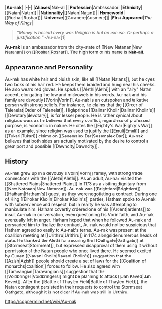 |**Au-nak**|
|-|-|
|**Aliases**|Nak-ali|
|**Profession**|Ambassador|
|**Ethnicity**|[[Natan\|Natan]]|
|**Nationality**|[[Natan\|Natan]]|
|**Homeworld**|[[Roshar\|Roshar]]|
|**Universe**|[[Cosmere\|Cosmere]]|
|**First Appeared**|*The Way of Kings*|

>“*Money is behind every war. Religion is but an excuse. Or perhaps a justification.*”
\-Au-nak[1]


**Au-nak** is an ambassador from the city-state of [[New Natanan\|New Natanan]] on [[Roshar\|Roshar]]. The high form of his name is **Nak-ali**.

## Appearance and Personality
Au-nak has white hair and bluish skin, like all [[Natan\|Natans]], but he dyes two locks of his hair red. He keeps them braided and hung near his cheeks. He also wears red gloves. He speaks [[Alethi\|Alethi]] with an "airy" Natan accent, elongating the low and midvowels in his words.
Au-nak and his family are devoutly [[Vorin\|Vorin]]. Au-nak is an outspoken and talkative person with strong beliefs. For instance, he claims that the [[Order of Talenelat\|Order of Talenelat]], Highprince [[Dalinar Kholin\|Dalinar Kholin's]] [[Devotary\|devotary]], is for lesser people. He is rather cynical about religious wars as he believes that every conflict, regardless of professed purpose, is economic in nature. He cites the [[Eighty's War\|Eighty's War]] as an example, since religion was used to justify the [[Emuli\|Emuli]] and [[Tukari\|Tukari]] claims on [[Sesemalex Dar\|Sesemalex Dar]]; Au-nak believes that both sides are actually motivated by the desire to control a great port and possible [[Dawncity\|Dawncity]].

## History
Au-nak grew up in a devoutly [[Vorin\|Vorin]] family, with strong trade connections with the [[Alethi\|Alethi]].
As an adult, Au-nak visited the [[Shattered Plains\|Shattered Plains]] in 1173 as a visiting dignitary from [[New Natanan\|New Natanan]]. Au-nak was [[Brightlord\|Brightlord]] [[Hatham\|Hatham's]] guest, as they were negotiating a contract. During one of King [[Elhokar Kholin\|Elhokar Kholin's]] parties, Hatham spoke to Au-nak with subservience and respect, but in reality he was attempting to manipulate him. Hatham covertly ordered one of his [[Ardent\|ardents]] to insult Au-nak in conversation, even questioning his Vorin faith, and Au-nak eventually left in anger. Hatham hoped that when he followed Au-nak and persuaded him to finalize the contract, Au-nak would not be suspicious that Hatham agreed so easily to Au-nak's terms.
Au-nak was present at the coalition meeting at [[Urithiru\|Urithiru]] in 1174 alongside numerous heads of state. He thanked the Alethi for securing the [[Oathgate\|Oathgate]] at [[Stormseat\|Stormseat]], but expressed disapproval of them using it without permission of the Natan people who once lived there. He seemed excited by Queen [[Navani Kholin\|Navani Kholin's]] suggestion that the [[Azish\|Azish]] people should create a set of laws for the [[Coalition of monarchs\|coalition]] forces to follow. He also agreed with [[Taravangian\|Taravangian's]] suggestion that the [[Voidbringer\|Voidbringers]] might be planning to attack [[Jah Keved\|Jah Keved]]. After the [[Battle of Thaylen Field\|Battle of Thaylen Field]], the Natan contingent persisted in their requests to control the Stormseat Oathgate, although it is not clear if Au-nak was still in Urithiru.



https://coppermind.net/wiki/Au-nak